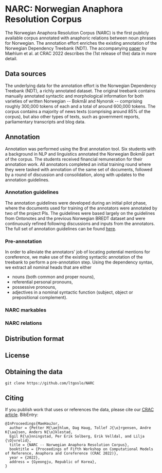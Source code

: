 # NARC: Norwegian Anaphora Resolution Corpus

The Norwegian Anaphora Resolution Corpus (NARC) is the first publicly available corpus annotated with anaphoric relations between noun phrases for Norwegian.
The annotation effort enriches the existing annotation of the Norwegian Dependency Treebank (NDT).
The accompanying [paper](NARC_CRAC.pdf) by Mæhlum et al. at CRAC 2022 describes the (1st release of the) data in more detail.

## Data sources

The underlying data for the annotation effort is the Norwegian Dependency Treebank (NDT), a richly annotated dataset. 
The original treebank contains  manually  annotated  syntactic and morphological information for both varieties of written Norwegian -- Bokmål and Nynorsk -- comprising roughly 300,000 tokens of each and a total of around 600,000 tokens. The corpus contains a majority of news texts (comprising around 85\% of the corpus), but also other types of texts, such as government reports, parliamentary transcripts and blog data.

## Annotation

Annotation was performed using the Brat annotation tool. 
Six students with a background in NLP and linguistics annotated the Norwegian Bokmål part of the corpus. The students received financial remuneration for their annotation work. All annotators completed an initial training round where they were tasked with annotation of the same set of documents, followed by a round of discussion and consolidation, along with updates to the annotation guidelines.

### Annotation guidelines

The annotation guidelines were developed during an initial pilot phase, where the documents used for training of the annotators were annotated by two of the project PIs. The guidelines were based largely on the guidelines from Ontonotes and the previous Norwegian BREDT dataset and were continuously refined following discussions and inputs from the annotators.
The full set of annotation guidelines can be found [here](guidelines/README.md).

### Pre-annotation

In order to alleviate the annotators' job of locating potential  mentions for coreference, we make use of the existing syntactic annotation of the treebank to perform a pre-annotation step. Using the dependency syntax, we extract all nominal heads that are either 
+ nouns (both common and proper nouns), 
+  referential personal pronouns,  
+  possessive pronouns,
+  adjectives in a nominal syntactic function (subject, object or prepositional complement).

### NARC markables

### NARC relations

## Distribution format

## License

## Obtaining the data
```
git clone https://github.com/ltgoslo/NARC
```

## Citing

If you publish work that uses or references the data, please cite our [CRAC article](NARC_CRAC.pdf). BibEntry: 

```
@InProceedings{MaeHauJor,
  author = {Petter M{\ae}hlum, Dag Haug, Tollef J{\o}rgensen, Andre K{\aa}sen, Anders N{\o}klestad, 
  Egil R{\o}nningstad, Per Erik Solberg, Erik Velldal, and Lilja {\O}vrelid},
  title = {NARC -- Norwegian Anaphora Resolution Corpus},
  booktitle = {Proceedings of Fifth Workshop on Computational Models of Reference, Anaphora and Coreference (CRAC 2022)},
  year = {2022},
  address = {Gyeongju, Republic of Korea},
}
```

